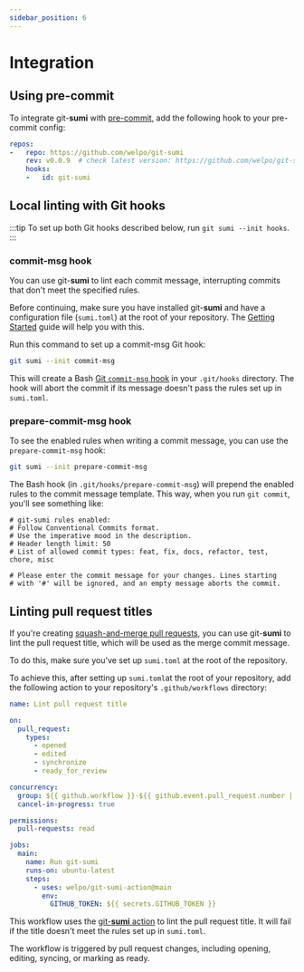 ```yaml
---
sidebar_position: 6
---
```


# Integration

## Using pre-commit

To integrate git-**sumi** with [pre-commit](https://pre-commit.com/#intro), add the following hook to your pre-commit config:

```yaml
repos:
-   repo: https://github.com/welpo/git-sumi
    rev: v0.0.9  # check latest version: https://github.com/welpo/git-sumi/tags
    hooks:
    -   id: git-sumi
```

## Local linting with Git hooks

:::tip
To set up both Git hooks described below, run `git sumi --init hooks`.
:::

### commit-msg hook

You can use git-**sumi** to lint each commit message, interrupting commits that don't meet the specified rules.

Before continuing, make sure you have installed git-**sumi** and have a configuration file (`sumi.toml`) at the root of your repository. The [Getting Started](/docs) guide will help you with this.

Run this command to set up a commit-msg Git hook:

```bash
git sumi --init commit-msg
```

This will create a Bash [Git `commit-msg` hook](https://git-scm.com/book/en/v2/Customizing-Git-Git-Hooks#_committing_workflow_hooks) in your `.git/hooks` directory. The hook will abort the commit if its message doesn't pass the rules set up in `sumi.toml`.

### prepare-commit-msg hook

To see the enabled rules when writing a commit message, you can use the `prepare-commit-msg` hook:

```bash
git sumi --init prepare-commit-msg
```

The Bash hook (in `.git/hooks/prepare-commit-msg`) will prepend the enabled rules to the commit message template. This way, when you run `git commit`, you'll see something like:

```plaintext
# git-sumi rules enabled:
# Follow Conventional Commits format.
# Use the imperative mood in the description.
# Header length limit: 50
# List of allowed commit types: feat, fix, docs, refactor, test, chore, misc

# Please enter the commit message for your changes. Lines starting
# with '#' will be ignored, and an empty message aborts the commit.
```

## Linting pull request titles

If you're creating [squash-and-merge pull requests](https://docs.github.com/en/repositories/configuring-branches-and-merges-in-your-repository/configuring-pull-request-merges/configuring-commit-squashing-for-pull-requests), you can use git-**sumi** to lint the pull request title, which will be used as the merge commit message.

To do this, make sure you've set up `sumi.toml` at the root of the repository.

To achieve this, after setting up `sumi.toml`at the root of your repository, add the following action to your repository's `.github/workflows` directory:

```yaml title=".github/workflows/git-sumi.yml"
name: Lint pull request title

on:
  pull_request:
    types:
      - opened
      - edited
      - synchronize
      - ready_for_review

concurrency:
  group: ${{ github.workflow }}-${{ github.event.pull_request.number || github.ref }}
  cancel-in-progress: true

permissions:
  pull-requests: read

jobs:
  main:
    name: Run git-sumi
    runs-on: ubuntu-latest
    steps:
      - uses: welpo/git-sumi-action@main
        env:
          GITHUB_TOKEN: ${{ secrets.GITHUB_TOKEN }}
```

This workflow uses the [git-**sumi** action](https://github.com/welpo/git-sumi-action) to lint the pull request title. It will fail if the title doesn't meet the rules set up in `sumi.toml`.

The workflow is triggered by pull request changes, including opening, editing, syncing, or marking as ready.
